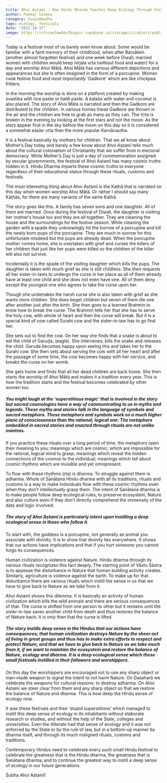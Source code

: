 ```yaml
---
title: Ahoi Aṣtamī – How Hindu Dharma Teaches Deep Ecology Through Festivals
author: Pankaj Saxena
category: Svayambodha
tags: ecology, festivals
date: "2022-10-17"
image: https://rnfvzaelmwbbvfbsppir.supabase.co/storage/v1/object/public/brhatwebsite/05dhiti/47.webp
---
```


Today is a festival most of us barely even know about. Some would be familiar with a faint memory of their childhood, when after Barsātein (another almost forgotten festival) and one week before Diwali, married women with children would keep nirjala vṛta (without food and water) for a day and worship Ahoi Mātā. Ahoi Mātā has various different depictions and appearances but she is often imagined in the form of a porcupine. Women cook festive food and most impoṛtantly ‘Gadkore’ which are like chickpea fritters.

In the morning the worship is done on a platform created by making svastika with rice paste or haldi paste. A kalaśa with water and coconut is also placed. The story of Ahoi Mātā is narrated and then the Gadkore are distributed to the children. In various homes these Gadkore are thrown in the air and the children are free to grab as many as they can. The Vṛta is broken in the evening by looking at the first stars and not the moon. As the stars appear first in the sky before the moon on this day so it is considered a somewhat easier vṛta than the more popular Karvācauṭha.

It is a festival basically by mothers for children. That we all know about Mother’s Day today and barely a few know about Ahoi Aṣtamī tells much about the cultural colonialism of Christianity that we suffer from in electoral democracy. While Mother’s Day is just a day of commemoration assigned by secular governments, the festival of Ahoi Aṣtamī has many cosmic truths hidden in it. Hindu Dharma imparts these cosmic truths to everyone regardless of their educational status through these rituals, customs and festivals.

The most interesting thing about Ahoi Aṣtamī is the Kathā that is narrated on this day when women worship Ahoi Mātā. Or rather I should say many Kathās, for there are many variants of the same Kathā.

The story goes like this. A family has seven sons and one daughter. All of them are married. Once during the festival of Diwali, the daughter is visiting her mother’s house too and they are all together. They are cleaning the house and the surroundings for the festive season. While cleaning the garden with a spade they unknowingly hit the burrow of a porcupine and kill the newly born pups of the porcupine. They are much in sorrow for this unfortunate misdeed but the pups are already dead. When the porcupine mother comes home, she is oveṛtaken with grief and curses the killers of her children that just like her pups were killed so the children of the killer will also not survive.

Incidentally it is the spade of the visiting daughter which kills the pups. The daughter is taken with much grief as she is still childless. She then requests all her sister-in-laws to undergo the curse in her place as all of them already have at least one child and she does not even have one. All of them deny except the youngest one who agrees to take the curse upon her.

Though she undeṛtakes the harsh curse she is also taken with grief as she wants more children. She does beget children but seven of them die one after another just after the birth. She then goes to a learned Brahmin to know how to break the curse. The Brahmin tells her that she has to serve the holy cow, with whole of heart and then the curse will break. But it is a special kind of cow called Surahi cow and the sister-in-law has to go find her.

She sets out to find the cow. On her way she finds that a snake is about to eat the child of Garuḍa, (eagle). She intervenes, kills the snake and releases the child. Garuḍa becomes happy upon seeing this and takes her to the Surahi cow. She then sets about serving the cow with all her heart and after the passage of some time, the cow becomes happy with her service, and breaks the curse on her womb.

She gets home and finds that all her dead children are back home. She then starts the worship of Ahoi Mātā and makes it a tradition every year. This is how the tradition starts and the festival becomes celebrated by other women too.

##### You might laugh at the ‘superstitious magic’ that is involved in the story but sacred cosmologies have a way of communicating to us in myths and legends. These myths and stories talk in the language of symbols and sacred metaphors. These metaphors and symbols work on a much higher plane of consciousness than the rational, logical one. The metaphors embedded in sacred stories and enacted through rituals are not unlike mantras.

If you practice these rituals over a long period of time, the metaphors open their meaning to you; meanings which are cosmic; which are impossible for the rational, logical mind to grasp; meanings which reveal the hidden connections of the cosmos to the individual; meanings which tell about cosmic rhythms which are invisible and yet omnipresent.

To flow with these rhythms (ṛta) is dharma. To struggle against them is adharma. Whole of Sanātana Hindu dharma with all its traditions, rituals and customs is a way to make individuals flow with these cosmic rhythms even when they don’t intellectually grasp them. The intent of Sanātana dharma is to make people follow deep ecological rules, to preserve ecosystem, Nature and also culture even if they don’t directly comprehend the immensity of the data and logic involved.

##### The story of Ahoi Aṣtamī is particularly intent upon instilling a deep ecological sense in those who follow it.

To start with, the goddess is a porcupine, not generally an animal you associate with divinity. It is to show that divinity lies everywhere. It shows that our actions have implications and that if you hurt someone you cannot forgo its consequences.

Human civilization is violence against Nature. Hindu dharma through its various rituals recognizes this fact deeply. The starting point of Vāstu Śāstra is to appease the disturbance in Nature that human building activity creates. Similarly, agriculture is violence against the earth. To make up for that disturbance there are various rituals which instill the sense in us that we have to give back to Nature as we take from it.

Ahoi Aṣtamī shows this dilemma. It is basically an activity of human civilization which kills the wild animals and there are serious consequences of that. The curse is shifted from one person to other but it remains until the sister-in-law saves another child from death and thus restores the balance of Nature back. It is only then that the curse is lifted.

##### The story instills deep sense in the Hindus that our actions have consequences; that human civilization destroys Nature by the sheer act of living in great groups and thus has to make extra efforts to respect and protect Nature; and that we have to give back to Nature as we take much from it, if we want to maintain the ecosystem and restore the balance of Nature, ecology and dharma. It is a deep ecological sense which these small festivals instilled in their followers and worshippers.

On this day the worshippers are encouraged not to use any sharp object or man-made weapon to signal the intent to not harm Nature. On Daśaharā we celebrate the weapons for cultural reasons: to destroy adharma. On Ahoi Aṣtamī we steer clear from them and any sharp object so that we restore the balance of Nature and dharma. This is how deep the Hindu sense of ecology now.

It was these festivals and their ‘stupid superstitions’ which managed to instill this deep sense of ecology in its inhabitants without elaborate research or studies, and without the help of the State, colleges and universities. Even the illiterate had that sense of ecology and it was not enforced by the State or by the rule of law, but in a bottom-up manner by dharma itself, and through its much maligned rituals, customs and traditions.

Contemporary Hindus need to celebrate every such small Hindu festival to celebrate the greatness that is the Hindu dharma, the greatness that is Sanātana dharma, and to continue the greatest way to instill a deep sense of ecology in our future generations.

Śubha Ahoi Aṣtamī!
